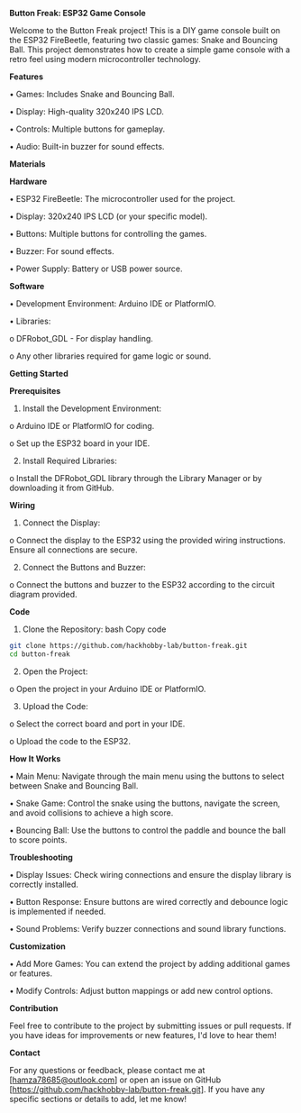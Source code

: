 **Button Freak: ESP32 Game Console**


Welcome to the Button Freak project! This is a DIY game console built on the ESP32 FireBeetle, featuring two classic games: Snake and Bouncing Ball. This project demonstrates how to create a simple game console with a retro feel using modern microcontroller technology.

<!-- Replace with an image of your project -->


**Features**



•	Games: Includes Snake and Bouncing Ball.

•	Display: High-quality 320x240 IPS LCD.

•	Controls: Multiple buttons for gameplay.

•	Audio: Built-in buzzer for sound effects.



**Materials**


**Hardware**


•	ESP32 FireBeetle: The microcontroller used for the project.

•	Display: 320x240 IPS LCD (or your specific model).

•	Buttons: Multiple buttons for controlling the games.

•	Buzzer: For sound effects.

•	Power Supply: Battery or USB power source.



**Software**


•	Development Environment: Arduino IDE or PlatformIO.

•	Libraries:

o	DFRobot_GDL - For display handling.

o	Any other libraries required for game logic or sound.



**Getting Started**


**Prerequisites**


1.	Install the Development Environment:

o	Arduino IDE or PlatformIO for coding.

o	Set up the ESP32 board in your IDE.

2.	Install Required Libraries:

o	Install the DFRobot_GDL library through the Library Manager or by downloading it from GitHub.


**Wiring**


1.	Connect the Display:

o	Connect the display to the ESP32 using the provided wiring instructions. 
Ensure all connections are secure.

2.	Connect the Buttons and Buzzer:

o	Connect the buttons and buzzer to the ESP32 according to the circuit diagram provided.


**Code**


1.	Clone the Repository:
bash
Copy code
```bash
git clone https://github.com/hackhobby-lab/button-freak.git
cd button-freak 

```

2.	Open the Project:

o	Open the project in your Arduino IDE or PlatformIO.

3.	Upload the Code:

o	Select the correct board and port in your IDE.

o	Upload the code to the ESP32.




**How It Works**


•	Main Menu: Navigate through the main menu using the buttons to select between Snake and Bouncing Ball.

•	Snake Game: Control the snake using the buttons, navigate the screen, and avoid collisions to achieve a high score.

•	Bouncing Ball: Use the buttons to control the paddle and bounce the ball to score points.


**Troubleshooting**


•	Display Issues: Check wiring connections and ensure the display library is correctly installed.

•	Button Response: Ensure buttons are wired correctly and debounce logic is implemented if needed.

•	Sound Problems: Verify buzzer connections and sound library functions.


**Customization**


•	Add More Games: You can extend the project by adding additional games or features.

•	Modify Controls: Adjust button mappings or add new control options.


**Contribution**


Feel free to contribute to the project by submitting issues or pull requests. If you have ideas for improvements or new features, I'd love to hear them!


**Contact**


For any questions or feedback, please contact me at [hamza78685@outlook.com] or open an issue on GitHub [https://github.com/hackhobby-lab/button-freak.git].
If you have any specific sections or details to add, let me know!

